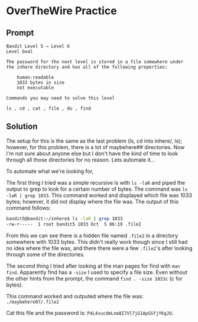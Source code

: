# OverTheWire Practice

## Prompt

```text
Bandit Level 5 → Level 6
Level Goal

The password for the next level is stored in a file somewhere under the inhere directory and has all of the following properties:

    human-readable
    1033 bytes in size
    not executable

Commands you may need to solve this level

ls , cd , cat , file , du , find
```

## Solution

The setup for this is the same as the last problem (ls, cd into inhere/, ls); however, for this problem, there is a lot of maybehere## directories. Now I'm not sure about anyone else but I don't have the kind of time to look through all those directories for no reason. Lets automate it...

To automate what we're looking for,

The first thing I tried was a simple recursive ls with `ls -laR` and piped the output to grep to look for a certain number of bytes. The command was `ls -laR | grep 1033`. This command worked and displayed which file was 1033 bytes; however, it did not display where the file was. The output of this command follows:

```bash
bandit5@bandit:~/inhere$ ls -laR | grep 1033
-rw-r-----  1 root bandit5 1033 Oct  5 06:19 .file2
```

From this we can see there is a hidden file named `.file2` in a directory somewhere with 1033 bytes. This didn't really work though since I still had no idea where the file was, and there there were a few `.file2`'s after looking through some of the directories.

The second thing I tried after looking at the man pages for find with `man find`. Apparently find has a `-size` I used to specify a file size. Even without the other hints from the prompt, the command `find . -size 1033c` (c for bytes).

This command worked and outputed where the file was: `./maybehere07/.file2`

Cat this file and the password is: `P4L4vucdmLnm8I7Vl7jG1ApGSfjYKqJU`.
